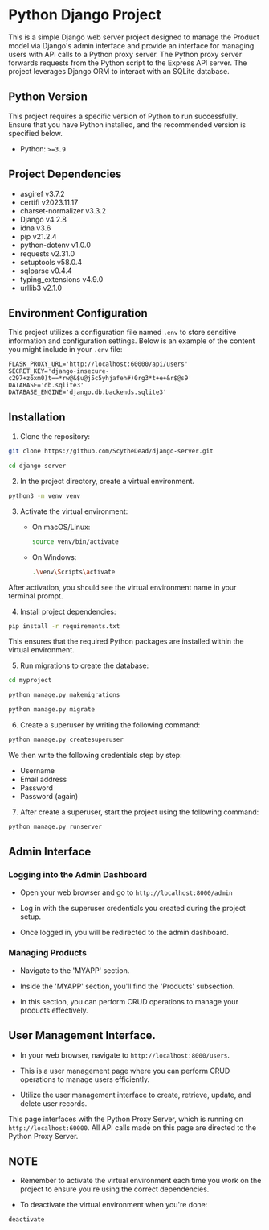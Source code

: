 # Python Django Project

This is a simple Django web server project designed to manage the Product model via Django's admin interface and provide an interface for managing users with API calls to a Python proxy server. The Python proxy server forwards requests from the Python script to the Express API server. The project leverages Django ORM to interact with an SQLite database.

## Python Version

This project requires a specific version of Python to run successfully. Ensure that you have Python installed, and the recommended version is specified below.

- Python: `>=3.9`

## Project Dependencies

- asgiref v3.7.2
- certifi v2023.11.17
- charset-normalizer v3.3.2
- Django v4.2.8
- idna v3.6
- pip v21.2.4
- python-dotenv v1.0.0
- requests v2.31.0
- setuptools v58.0.4
- sqlparse v0.4.4
- typing_extensions v4.9.0
- urllib3 v2.1.0

## Environment Configuration

This project utilizes a configuration file named `.env` to store sensitive information and configuration settings. Below is an example of the content you might include in your `.env` file:

```env
FLASK_PROXY_URL='http://localhost:60000/api/users'
SECRET_KEY='django-insecure-c297+z6xm0)t==*rw@&$u@j5c5yhjafeh#)0rg3*t+e+&r$@s9'
DATABASE='db.sqlite3'
DATABASE_ENGINE='django.db.backends.sqlite3'
```

## Installation

1. Clone the repository:

  ```bash
  git clone https://github.com/ScytheDead/django-server.git

  cd django-server
  ```

2. In the project directory, create a virtual environment.

  ```bash
  python3 -m venv venv
  ```

3. Activate the virtual environment:

    - On macOS/Linux:

      ```bash
      source venv/bin/activate
      ```

    - On Windows:

      ```bash
      .\venv\Scripts\activate
      ```

After activation, you should see the virtual environment name in your terminal prompt.

4. Install project dependencies:

  ```bash
  pip install -r requirements.txt
  ```

This ensures that the required Python packages are installed within the virtual environment.

5. Run migrations to create the database:

  ```bash
  cd myproject

  python manage.py makemigrations

  python manage.py migrate
  ```

6. Create a superuser by writing the following command:

  ```bash
  python manage.py createsuperuser
  ```

We then write the following credentials step by step:

- Username
- Email address
- Password
- Password (again)


7. After create a superuser, start the project using the following command:

  ```bash
  python manage.py runserver
  ```

## Admin Interface

### Logging into the Admin Dashboard

- Open your web browser and go to `http://localhost:8000/admin`

- Log in with the superuser credentials you created during the project setup.

- Once logged in, you will be redirected to the admin dashboard.

### Managing Products

- Navigate to the 'MYAPP' section.

- Inside the 'MYAPP' section, you'll find the 'Products' subsection.

- In this section, you can perform CRUD operations to manage your products effectively.

## User Management Interface.

- In your web browser, navigate to `http://localhost:8000/users`.

- This is a user management page where you can perform CRUD operations to manage users efficiently.

- Utilize the user management interface to create, retrieve, update, and delete user records.

This page interfaces with the Python Proxy Server, which is running on `http://localhost:60000`. All API calls made on this page are directed to the Python Proxy Server.

## NOTE
- Remember to activate the virtual environment each time you work on the project to ensure you're using the correct dependencies.

- To deactivate the virtual environment when you're done:

```bash
deactivate
